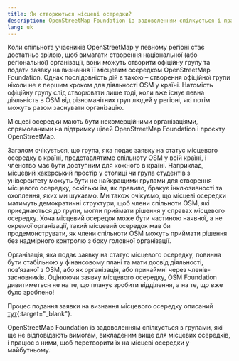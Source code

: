 ```yaml
---
title: Як створюються місцеві осередки?
description: OpenStreetMap Foundation із задоволенням спілкується і працює з групами, щоб допомогти їм стати місцевими осередками згодом
lang: uk
---
```


Коли спільнота учасників OpenStreetMap у певному регіоні стає достатньо зрілою, щоб вимагати створення національної (або регіональної) організації, вони можуть створити офіційну групу та подати заявку на визнання її місцевим осередком OpenStreetMap Foundation. Однак послідовність дій є такою – створення офіційної групи ніколи не є першим кроком для діяльності OSM у країні. Натомість офіційну групу слід створювати лише тоді, коли вже існує певна діяльність в OSM від різноманітних груп людей у регіоні, які потім можуть разом заснувати організацію.

Місцеві осередки мають бути некомерційними організаціями, спрямованими на підтримку цілей OpenStreetMap Foundation і проєкту OpenStreetMap.

Загалом очікується, що група, яка подає заявку на статус місцевого осередку в країні, представлятиме спільноту OSM у всій країні, і членство має бути доступним для кожного в країні. Наприклад, місцевий хакерський простір у столиці чи група студентів з університету можуть бути не найкращими групами для створення місцевого осередку, оскільки їм, як правило, бракує інклюзивності та охоплення, яких ми шукаємо. Ми також очікуємо, що місцеві осередки матимуть демократичні структури, щоб члени спільноти OSM, які приєднаються до групи, могли приймати рішення у справах місцевого осередку. Хоча місцевий осередок може бути частиною наявної, а не окремої організації, такий місцевий осередок мав би продемонструвати, як члени спільноти OSM можуть приймати рішення без надмірного контролю з боку головної організації.

Організація, яка подає заявку на статус місцевого осередку, повинна бути стабільною у фінансовому плані та мати досвід діяльності, пов’язаної з OSM, або як організація, або принаймні через членів-засновників. Оцінюючи заявку місцевого осередку, OSM Foundation дивитиметься не на те, що планує зробити відділення, а на те, що вже було зроблено!

Процес подання заявки на визнання місцевого осередку описаний [тут](https://wiki.osmfoundation.org/wiki/Local_Chapters){:target="_blank"}.

OpenStreetMap Foundation із задоволенням спілкується з групами, які ще не відповідають вимогам, викладеним вище для місцевих осередків, і працює з ними, щоб перетворити їх на місцеві осередки у майбутньому.
